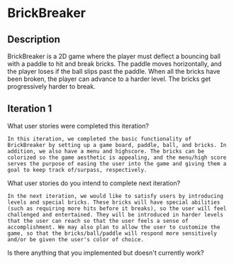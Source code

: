 # BrickBreaker #

## Description ##

BrickBreaker is a 2D game where the player must deflect a bouncing ball with a paddle to hit and break bricks. The paddle moves horizontally, and the player loses if the ball slips past the paddle. When all the bricks have been broken, the player can advance to a harder level. The bricks get progressively harder to break.

## Iteration 1 ##

What user stories were completed this iteration?

	In this iteration, we completed the basic functionality of BrickBreaker by setting up a game board, paddle, ball, and bricks. In addition, we also have a menu and highscore. The bricks can be colorized so the game aesthetic is appealing, and the menu/high score serves the purpose of easing the user into the game and giving them a goal to keep track of/surpass, respectively.

What user stories do you intend to complete next iteration?

	In the next iteration, we would like to satisfy users by introducing levels and special bricks. These bricks will have special abilities (such as requiring more hits before it breaks), so the user will feel challenged and entertained. They will be introduced in harder levels that the user can reach so that the user feels a sense of accomplishment. We may also plan to allow the user to customize the game, so that the bricks/ball/paddle will respond more sensitively and/or be given the user's color of choice.

Is there anything that you implemented but doesn't currently work?

